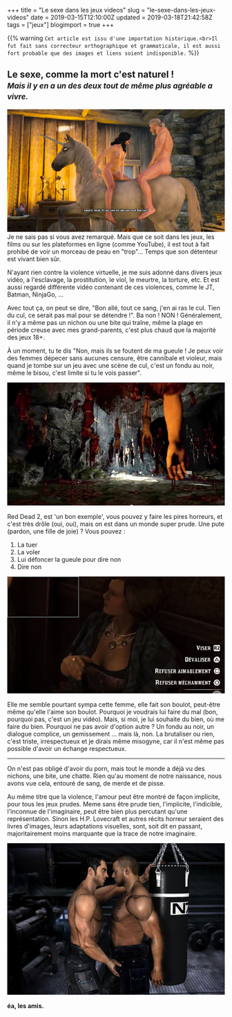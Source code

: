 +++
title = "Le sexe dans les jeux videos"
slug = "le-sexe-dans-les-jeux-videos"
date = 2019-03-15T12:10:00Z
updated = 2019-03-18T21:42:58Z
tags = ["jeux"]
blogimport = true
+++

{{% warning `Cet article est issu d'une importation historique.<br>Il fut fait sans correcteur orthographique et grammaticale, il est aussi fort probable que des images et liens soient indisponible.` %}}

## Le sexe, comme la mort c'est naturel ! <br>_<small>Mais il y en a un des deux tout de même plus agréable a vivre.</small>_

![Image de presentation](/images/the_witcher_yen.jpg 'The Witcher III, avec <span style="color: red;">Y</span><span style="color: orange;">e</span><span style="color: magenta;">nn</span><span style="color: orange;">e</span><span style="color: blue;">f</span><span style="color: orange;">e</span><span style="color: purple;">r</span> !')
Je ne sais pas si vous avez remarqué. Mais que ce soit dans les jeux, les films ou sur les plateformes en ligne (comme YouTube), il est tout à fait prohibé de voir un morceau de peau en "trop"… Temps que son détenteur est vivant bien sûr.

N'ayant rien contre la violence virtuelle, je me suis adonné dans divers jeux vidéo, a l'esclavage, la prostitution, le viol, le meurtre, la torture, etc. Et est aussi regardé différente vidéo contenant de ces violences, comme le JT, Batman, NinjaGo, ...

Avec tout ça, on peut se dire, "Bon allé, tout ce sang, j'en ai ras le cul. Tien du cul, ce serait pas mal pour se détendre !". Ba non ! NON ! Généralement, il n'y a même pas un nichon ou une bite qui traîne, même la plage en période creuse avec mes grand-parents, c'est plus chaud que la majorité des jeux 18+.

À un moment, tu te dis "Non, mais ils se foutent de ma gueule ! Je peux voir des femmes dépecer sans aucunes censure, être cannibale et violeur, mais quand je tombe sur un jeu avec une scène de cul, c'est un fondu au noir, même le bisou, c'est limite si tu le vois passer".

![Image de presentation](/images/1.bp.blogspot.com-u12o7iQzlyU-XIuDbxJD-KI-AAAAAAAAA1g-tERAkZEaAHALXl3MCjpXn3ElmWEBpn5IQCLcBGAs-s640-forest.jpg "Bon ok, là, c'est The Forest, le cul n'y a même pas sa place (quoique… non, non !). Mais vous comprenez l’idée.")

Red Dead 2, est 'un bon exemple', vous pouvez y faire les pires horreurs, et c'est très drôle (oui, oui), mais on est dans un monde super prude. Une pute (pardon, une fille de joie) ? Vous pouvez :
1. La tuer
2. La voler
3. Lui défoncer la gueule pour dire non
4. Dire non

![Image de presentation](/images/2.bp.blogspot.com-VrlKvy4fess-XIuCDJ89TyI-AAAAAAAAA1U-Xn3GU-8_yos-F7tKFVt5urkc7Yh81G96ACLcBGAs-s640-scr_114521.png "Elle ne fait que son boulot")

Elle me semble pourtant sympa cette femme, elle fait son boulot, peut-être même qu'elle l'aime son boulot. Pourquoi je voudrais lui faire du mal (bon, pourquoi pas, c'est un jeu vidéo). Mais, si moi, je lui souhaite du bien, où me faire du bien. Pourquoi ne pas avoir d'option autre ? Un fondu au noir, un dialogue complice, un gemissement ... mais là, non. La brutaliser ou rien, c'est triste, irrespectueux et je dirais même misogyne, car il n'est même pas possible d'avoir un échange respectueux.

---

On n'est pas obligé d'avoir du porn, mais tout le monde a déjà vu des nichons, une bite, une chatte. Rien qu'au moment de notre naissance, nous avons vue cela, entouré de sang, de merde et de pisse.

Au même titre que la violence, l'amour peut être montré de façon implicite, pour tous les jeux prudes. Meme sans être prude tien, l'implicite, l'indicible, l'inconnue de l'imaginaire, peut être bien plus percutant qu'une représentation. Sinon les H.P. Lovecraft et autres récits horreur seraient des livres d'images, leurs adaptations visuelles, sont, soit dit en passant, majoritairement moins marquante que la trace de notre imaginaire.

![Image de presentation](/images/9add5227ba8a97315f758efcce891178.jpg "Gay ou pas, une petite drague entre mec, c'est bien agréable entre deux purges.")

**éa, les amis.**